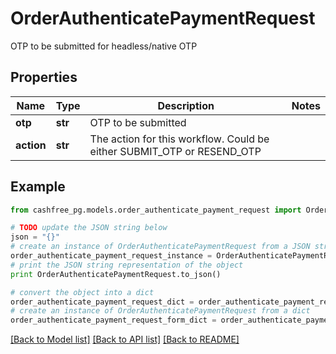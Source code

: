 # OrderAuthenticatePaymentRequest

OTP to be submitted for headless/native OTP

## Properties
Name | Type | Description | Notes
------------ | ------------- | ------------- | -------------
**otp** | **str** | OTP to be submitted | 
**action** | **str** | The action for this workflow. Could be either SUBMIT_OTP or RESEND_OTP | 

## Example

```python
from cashfree_pg.models.order_authenticate_payment_request import OrderAuthenticatePaymentRequest

# TODO update the JSON string below
json = "{}"
# create an instance of OrderAuthenticatePaymentRequest from a JSON string
order_authenticate_payment_request_instance = OrderAuthenticatePaymentRequest.from_json(json)
# print the JSON string representation of the object
print OrderAuthenticatePaymentRequest.to_json()

# convert the object into a dict
order_authenticate_payment_request_dict = order_authenticate_payment_request_instance.to_dict()
# create an instance of OrderAuthenticatePaymentRequest from a dict
order_authenticate_payment_request_form_dict = order_authenticate_payment_request.from_dict(order_authenticate_payment_request_dict)
```
[[Back to Model list]](../README.md#documentation-for-models) [[Back to API list]](../README.md#documentation-for-api-endpoints) [[Back to README]](../README.md)


